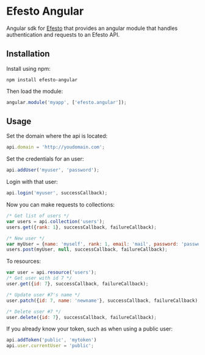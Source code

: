 # Efesto Angular

Angular sdk for [Efesto](https://github.com/Vesuvium/efesto) that provides
an angular module that handles authentication and requests to an Efesto API.

## Installation

Install using npm:
```
npm install efesto-angular
```

Then load the module:
```js
angular.module('myapp', ['efesto.angular']);
```

## Usage

Set the domain where the api is located:
```js
api.domain = 'http://youdomain.com';
```

Set the credentials for an user:
```js
api.addUser('myuser', 'password');
```

Login with that user:
```js
api.login('myuser', successCallback);
```

Now you can make requests to collections:
```js
/* Get list of users */
var users = api.collection('users');
users.get({rank: 1}, successCallback, failureCallback);

/* New user */
var myUser = {name: 'myself', rank: 1, email: 'mail', password: 'passwd'};
users.post(myUser, null, successCallback, failureCallback);
```

To resources:
```js
var user = api.resource('users');
/* Get user with id 7 */
user.get({id: 7}, successCallback, failureCallback);

/* Update user #7's name */
user.patch({id: 7, name: 'newname'}, successCallback, failureCallback);

/* Delete user #7 */
user.delete({id: 7}, successCallback, failureCallback);
```

If you already know your token, such as when using a public user:
```js
api.addToken('public', 'mytoken')
api.user.currentUser = 'public';
```
